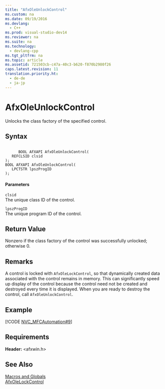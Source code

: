 ```yaml
---
title: "AfxOleUnlockControl"
ms.custom: na
ms.date: 09/19/2016
ms.devlang: 
  - C++
ms.prod: visual-studio-dev14
ms.reviewer: na
ms.suite: na
ms.technology: 
  - devlang-cpp
ms.tgt_pltfrm: na
ms.topic: article
ms.assetid: 721503cb-c47a-40c3-b620-f870b2980f26
caps.latest.revision: 11
translation.priority.ht: 
  - de-de
  - ja-jp
---
```

# AfxOleUnlockControl
Unlocks the class factory of the specified control.  
  
## Syntax  
  
```  
  
      BOOL AFXAPI AfxOleUnlockControl(  
   REFCLSID clsid   
);  
BOOL AFXAPI AfxOleUnlockControl(  
   LPCTSTR lpszProgID   
);  
```  
  
#### Parameters  
 `clsid`  
 The unique class ID of the control.  
  
 `lpszProgID`  
 The unique program ID of the control.  
  
## Return Value  
 Nonzero if the class factory of the control was successfully unlocked; otherwise 0.  
  
## Remarks  
 A control is locked with `AfxOleLockControl`, so that dynamically created data associated with the control remains in memory. This can significantly speed up display of the control because the control need not be created and destroyed every time it is displayed. When you are ready to destroy the control, call `AfxOleUnlockControl`.  
  
## Example  
 [!CODE [NVC_MFCAutomation#9](../CodeSnippet/VS_Snippets_Cpp/NVC_MFCAutomation#9)]  
  
## Requirements  
 **Header:** <afxwin.h>  
  
## See Also  
 [Macros and Globals](../vs140/MFC-Macros-and-Globals.md)   
 [AfxOleLockControl](../vs140/AfxOleLockControl.md)